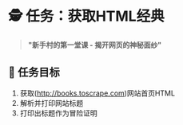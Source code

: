 # 🕵️ 任务：获取HTML经典

> **"新手村的第一堂课 - 揭开网页的神秘面纱"**

## 🎯 任务目标
1. 获取(http://books.toscrape.com)网站首页HTML
2. 解析并打印网站标题
3. 打印出标题作为冒险证明
